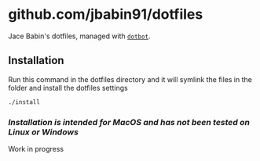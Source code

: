 # github.com/jbabin91/dotfiles

Jace Babin's dotfiles, managed with [`dotbot`](https://github.com/anishathalye/dotfiles_template).

## Installation

Run this command in the dotfiles directory and it will symlink the files in the folder and install the dotfiles settings

``` zsh
./install
```

### _Installation is intended for MacOS and has not been tested on Linux or Windows_

Work in progress
